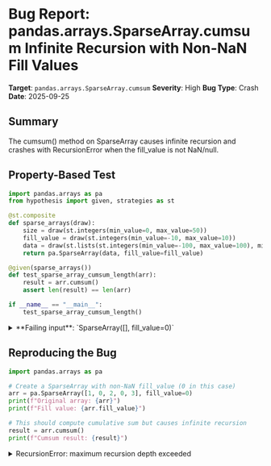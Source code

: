 # Bug Report: pandas.arrays.SparseArray.cumsum Infinite Recursion with Non-NaN Fill Values

**Target**: `pandas.arrays.SparseArray.cumsum`
**Severity**: High
**Bug Type**: Crash
**Date**: 2025-09-25

## Summary

The cumsum() method on SparseArray causes infinite recursion and crashes with RecursionError when the fill_value is not NaN/null.

## Property-Based Test

```python
import pandas.arrays as pa
from hypothesis import given, strategies as st

@st.composite
def sparse_arrays(draw):
    size = draw(st.integers(min_value=0, max_value=50))
    fill_value = draw(st.integers(min_value=-10, max_value=10))
    data = draw(st.lists(st.integers(min_value=-100, max_value=100), min_size=size, max_size=size))
    return pa.SparseArray(data, fill_value=fill_value)

@given(sparse_arrays())
def test_sparse_array_cumsum_length(arr):
    result = arr.cumsum()
    assert len(result) == len(arr)

if __name__ == "__main__":
    test_sparse_array_cumsum_length()
```

<details>

<summary>
**Failing input**: `SparseArray([], fill_value=0)`
</summary>
```
  + Exception Group Traceback (most recent call last):
  |   File "/home/npc/pbt/agentic-pbt/worker_/62/hypo.py", line 17, in <module>
  |     test_sparse_array_cumsum_length()
  |     ~~~~~~~~~~~~~~~~~~~~~~~~~~~~~~~^^
  |   File "/home/npc/pbt/agentic-pbt/worker_/62/hypo.py", line 12, in test_sparse_array_cumsum_length
  |     def test_sparse_array_cumsum_length(arr):
  |                    ^^^
  |   File "/home/npc/miniconda/lib/python3.13/site-packages/hypothesis/core.py", line 2124, in wrapped_test
  |     raise the_error_hypothesis_found
  | hypothesis.errors.FlakyFailure: Inconsistent results from replaying a test case!
  |   last: INTERESTING from RecursionError at /home/npc/miniconda/lib/python3.13/site-packages/pandas/core/dtypes/cast.py:1810
  |   this: INTERESTING from RecursionError at /home/npc/miniconda/lib/python3.13/site-packages/numpy/_core/getlimits.py:699 (3 sub-exceptions)
  +-+---------------- 1 ----------------
    | Traceback (most recent call last):
    |   File "/home/npc/miniconda/lib/python3.13/site-packages/hypothesis/core.py", line 1207, in _execute_once_for_engine
    |     result = self.execute_once(data)
    |   File "/home/npc/miniconda/lib/python3.13/site-packages/hypothesis/core.py", line 1147, in execute_once
    |     result = self.test_runner(data, run)
    |   File "/home/npc/miniconda/lib/python3.13/site-packages/hypothesis/core.py", line 822, in default_executor
    |     return function(data)
    |   File "/home/npc/miniconda/lib/python3.13/site-packages/hypothesis/core.py", line 1103, in run
    |     return test(*args, **kwargs)
    |   File "/home/npc/pbt/agentic-pbt/worker_/62/hypo.py", line 12, in test_sparse_array_cumsum_length
    |     def test_sparse_array_cumsum_length(arr):
    |                    ^^^^^^
    |   File "/home/npc/miniconda/lib/python3.13/site-packages/hypothesis/core.py", line 1012, in test
    |     result = self.test(*args, **kwargs)
    |   File "/home/npc/pbt/agentic-pbt/worker_/62/hypo.py", line 13, in test_sparse_array_cumsum_length
    |     result = arr.cumsum()
    |   File "/home/npc/miniconda/lib/python3.13/site-packages/pandas/core/arrays/sparse/array.py", line 1550, in cumsum
    |     return SparseArray(self.to_dense()).cumsum()
    |            ~~~~~~~~~~~~~~~~~~~~~~~~~~~~~~~~~~~^^
    |   File "/home/npc/miniconda/lib/python3.13/site-packages/pandas/core/arrays/sparse/array.py", line 1550, in cumsum
    |     return SparseArray(self.to_dense()).cumsum()
    |            ~~~~~~~~~~~~~~~~~~~~~~~~~~~~~~~~~~~^^
    |   File "/home/npc/miniconda/lib/python3.13/site-packages/pandas/core/arrays/sparse/array.py", line 1550, in cumsum
    |     return SparseArray(self.to_dense()).cumsum()
    |            ~~~~~~~~~~~~~~~~~~~~~~~~~~~~~~~~~~~^^
    |   [Previous line repeated 1990 more times]
    |   File "/home/npc/miniconda/lib/python3.13/site-packages/pandas/core/arrays/sparse/array.py", line 495, in __init__
    |     self._dtype = SparseDtype(sparse_values.dtype, fill_value)
    |                   ~~~~~~~~~~~^^^^^^^^^^^^^^^^^^^^^^^^^^^^^^^^^
    |   File "/home/npc/miniconda/lib/python3.13/site-packages/pandas/core/dtypes/dtypes.py", line 1689, in __init__
    |     self._check_fill_value()
    |     ~~~~~~~~~~~~~~~~~~~~~~^^
    |   File "/home/npc/miniconda/lib/python3.13/site-packages/pandas/core/dtypes/dtypes.py", line 1777, in _check_fill_value
    |     if not can_hold_element(dummy, val):
    |            ~~~~~~~~~~~~~~~~^^^^^^^^^^^^
    |   File "/home/npc/miniconda/lib/python3.13/site-packages/pandas/core/dtypes/cast.py", line 1772, in can_hold_element
    |     np_can_hold_element(dtype, element)
    |     ~~~~~~~~~~~~~~~~~~~^^^^^^^^^^^^^^^^
    |   File "/home/npc/miniconda/lib/python3.13/site-packages/pandas/core/dtypes/cast.py", line 1810, in np_can_hold_element
    |     info = np.iinfo(dtype)
    | RecursionError: maximum recursion depth exceeded
    +---------------- 2 ----------------
    | Traceback (most recent call last):
    |   File "/home/npc/miniconda/lib/python3.13/site-packages/hypothesis/core.py", line 1207, in _execute_once_for_engine
    |     result = self.execute_once(data)
    |   File "/home/npc/miniconda/lib/python3.13/site-packages/hypothesis/core.py", line 1147, in execute_once
    |     result = self.test_runner(data, run)
    |   File "/home/npc/miniconda/lib/python3.13/site-packages/hypothesis/core.py", line 822, in default_executor
    |     return function(data)
    |   File "/home/npc/miniconda/lib/python3.13/site-packages/hypothesis/core.py", line 1103, in run
    |     return test(*args, **kwargs)
    |   File "/home/npc/pbt/agentic-pbt/worker_/62/hypo.py", line 12, in test_sparse_array_cumsum_length
    |     def test_sparse_array_cumsum_length(arr):
    |                    ^^^^^^
    |   File "/home/npc/miniconda/lib/python3.13/site-packages/hypothesis/core.py", line 1012, in test
    |     result = self.test(*args, **kwargs)
    |   File "/home/npc/pbt/agentic-pbt/worker_/62/hypo.py", line 13, in test_sparse_array_cumsum_length
    |     result = arr.cumsum()
    |   File "/home/npc/miniconda/lib/python3.13/site-packages/pandas/core/arrays/sparse/array.py", line 1550, in cumsum
    |     return SparseArray(self.to_dense()).cumsum()
    |            ~~~~~~~~~~~~~~~~~~~~~~~~~~~~~~~~~~~^^
    |   File "/home/npc/miniconda/lib/python3.13/site-packages/pandas/core/arrays/sparse/array.py", line 1550, in cumsum
    |     return SparseArray(self.to_dense()).cumsum()
    |            ~~~~~~~~~~~~~~~~~~~~~~~~~~~~~~~~~~~^^
    |   File "/home/npc/miniconda/lib/python3.13/site-packages/pandas/core/arrays/sparse/array.py", line 1550, in cumsum
    |     return SparseArray(self.to_dense()).cumsum()
    |            ~~~~~~~~~~~~~~~~~~~~~~~~~~~~~~~~~~~^^
    |   [Previous line repeated 1989 more times]
    |   File "/home/npc/miniconda/lib/python3.13/site-packages/pandas/core/arrays/sparse/array.py", line 495, in __init__
    |     self._dtype = SparseDtype(sparse_values.dtype, fill_value)
    |                   ~~~~~~~~~~~^^^^^^^^^^^^^^^^^^^^^^^^^^^^^^^^^
    |   File "/home/npc/miniconda/lib/python3.13/site-packages/pandas/core/dtypes/dtypes.py", line 1689, in __init__
    |     self._check_fill_value()
    |     ~~~~~~~~~~~~~~~~~~~~~~^^
    |   File "/home/npc/miniconda/lib/python3.13/site-packages/pandas/core/dtypes/dtypes.py", line 1777, in _check_fill_value
    |     if not can_hold_element(dummy, val):
    |            ~~~~~~~~~~~~~~~~^^^^^^^^^^^^
    |   File "/home/npc/miniconda/lib/python3.13/site-packages/pandas/core/dtypes/cast.py", line 1772, in can_hold_element
    |     np_can_hold_element(dtype, element)
    |     ~~~~~~~~~~~~~~~~~~~^^^^^^^^^^^^^^^^
    |   File "/home/npc/miniconda/lib/python3.13/site-packages/pandas/core/dtypes/cast.py", line 1810, in np_can_hold_element
    |     info = np.iinfo(dtype)
    |   File "/home/npc/miniconda/lib/python3.13/site-packages/numpy/_core/getlimits.py", line 699, in __init__
    |     try:
    |     ...<2 lines>...
    |         self.dtype = numeric.dtype(type(int_type))
    | RecursionError: maximum recursion depth exceeded
    +---------------- 3 ----------------
    | Traceback (most recent call last):
    |   File "/home/npc/miniconda/lib/python3.13/site-packages/hypothesis/core.py", line 1207, in _execute_once_for_engine
    |     result = self.execute_once(data)
    |   File "/home/npc/miniconda/lib/python3.13/site-packages/hypothesis/core.py", line 1147, in execute_once
    |     result = self.test_runner(data, run)
    |   File "/home/npc/miniconda/lib/python3.13/site-packages/hypothesis/core.py", line 822, in default_executor
    |     return function(data)
    |   File "/home/npc/miniconda/lib/python3.13/site-packages/hypothesis/core.py", line 1103, in run
    |     return test(*args, **kwargs)
    |   File "/home/npc/pbt/agentic-pbt/worker_/62/hypo.py", line 12, in test_sparse_array_cumsum_length
    |     def test_sparse_array_cumsum_length(arr):
    |                    ^^^^^^
    |   File "/home/npc/miniconda/lib/python3.13/site-packages/hypothesis/core.py", line 1012, in test
    |     result = self.test(*args, **kwargs)
    |   File "/home/npc/pbt/agentic-pbt/worker_/62/hypo.py", line 13, in test_sparse_array_cumsum_length
    |     result = arr.cumsum()
    |   File "/home/npc/miniconda/lib/python3.13/site-packages/pandas/core/arrays/sparse/array.py", line 1550, in cumsum
    |     return SparseArray(self.to_dense()).cumsum()
    |            ~~~~~~~~~~~~~~~~~~~~~~~~~~~~~~~~~~~^^
    |   File "/home/npc/miniconda/lib/python3.13/site-packages/pandas/core/arrays/sparse/array.py", line 1550, in cumsum
    |     return SparseArray(self.to_dense()).cumsum()
    |            ~~~~~~~~~~~~~~~~~~~~~~~~~~~~~~~~~~~^^
    |   File "/home/npc/miniconda/lib/python3.13/site-packages/pandas/core/arrays/sparse/array.py", line 1550, in cumsum
    |     return SparseArray(self.to_dense()).cumsum()
    |            ~~~~~~~~~~~~~~~~~~~~~~~~~~~~~~~~~~~^^
    |   [Previous line repeated 1989 more times]
    |   File "/home/npc/miniconda/lib/python3.13/site-packages/pandas/core/arrays/sparse/array.py", line 495, in __init__
    |     self._dtype = SparseDtype(sparse_values.dtype, fill_value)
    |                   ~~~~~~~~~~~^^^^^^^^^^^^^^^^^^^^^^^^^^^^^^^^^
    |   File "/home/npc/miniconda/lib/python3.13/site-packages/pandas/core/dtypes/dtypes.py", line 1689, in __init__
    |     self._check_fill_value()
    |     ~~~~~~~~~~~~~~~~~~~~~~^^
    |   File "/home/npc/miniconda/lib/python3.13/site-packages/pandas/core/dtypes/dtypes.py", line 1777, in _check_fill_value
    |     if not can_hold_element(dummy, val):
    |            ~~~~~~~~~~~~~~~~^^^^^^^^^^^^
    |   File "/home/npc/miniconda/lib/python3.13/site-packages/pandas/core/dtypes/cast.py", line 1772, in can_hold_element
    |     np_can_hold_element(dtype, element)
    |     ~~~~~~~~~~~~~~~~~~~^^^^^^^^^^^^^^^^
    |   File "/home/npc/miniconda/lib/python3.13/site-packages/pandas/core/dtypes/cast.py", line 1810, in np_can_hold_element
    |     info = np.iinfo(dtype)
    |   File "/home/npc/miniconda/lib/python3.13/site-packages/numpy/_core/getlimits.py", line 699, in __init__
    |     try:
    |     ...<2 lines>...
    |         self.dtype = numeric.dtype(type(int_type))
    | RecursionError: maximum recursion depth exceeded
    +------------------------------------
```
</details>

## Reproducing the Bug

```python
import pandas.arrays as pa

# Create a SparseArray with non-NaN fill_value (0 in this case)
arr = pa.SparseArray([1, 0, 2, 0, 3], fill_value=0)
print(f"Original array: {arr}")
print(f"Fill value: {arr.fill_value}")

# This should compute cumulative sum but causes infinite recursion
result = arr.cumsum()
print(f"Cumsum result: {result}")
```

<details>

<summary>
RecursionError: maximum recursion depth exceeded
</summary>
```
Original array: [1, 0, 2, 0, 3]
Fill: 0
IntIndex
Indices: array([0, 2, 4], dtype=int32)

Fill value: 0
Traceback (most recent call last):
  File "/home/npc/pbt/agentic-pbt/worker_/62/repo.py", line 9, in <module>
    result = arr.cumsum()
  File "/home/npc/miniconda/lib/python3.13/site-packages/pandas/core/arrays/sparse/array.py", line 1550, in cumsum
    return SparseArray(self.to_dense()).cumsum()
           ~~~~~~~~~~~~~~~~~~~~~~~~~~~~~~~~~~~^^
  File "/home/npc/miniconda/lib/python3.13/site-packages/pandas/core/arrays/sparse/array.py", line 1550, in cumsum
    return SparseArray(self.to_dense()).cumsum()
           ~~~~~~~~~~~~~~~~~~~~~~~~~~~~~~~~~~~^^
  File "/home/npc/miniconda/lib/python3.13/site-packages/pandas/core/arrays/sparse/array.py", line 1550, in cumsum
    return SparseArray(self.to_dense()).cumsum()
           ~~~~~~~~~~~~~~~~~~~~~~~~~~~~~~~~~~~^^
  [Previous line repeated 989 more times]
  File "/home/npc/miniconda/lib/python3.13/site-packages/pandas/core/arrays/sparse/array.py", line 495, in __init__
    self._dtype = SparseDtype(sparse_values.dtype, fill_value)
                  ~~~~~~~~~~~^^^^^^^^^^^^^^^^^^^^^^^^^^^^^^^^^
  File "/home/npc/miniconda/lib/python3.13/site-packages/pandas/core/dtypes/dtypes.py", line 1689, in __init__
    self._check_fill_value()
    ~~~~~~~~~~~~~~~~~~~~~~^^
  File "/home/npc/miniconda/lib/python3.13/site-packages/pandas/core/dtypes/dtypes.py", line 1777, in _check_fill_value
    if not can_hold_element(dummy, val):
           ~~~~~~~~~~~~~~~~^^^^^^^^^^^^
  File "/home/npc/miniconda/lib/python3.13/site-packages/pandas/core/dtypes/cast.py", line 1772, in can_hold_element
    np_can_hold_element(dtype, element)
    ~~~~~~~~~~~~~~~~~~~^^^^^^^^^^^^^^^^
  File "/home/npc/miniconda/lib/python3.13/site-packages/pandas/core/dtypes/cast.py", line 1810, in np_can_hold_element
    info = np.iinfo(dtype)
RecursionError: maximum recursion depth exceeded
```
</details>

## Why This Is A Bug

The cumsum() method documentation explicitly states: "The resulting SparseArray will preserve the locations of NaN values, but the fill value will be `np.nan` regardless." This indicates that cumsum() should work with non-NaN fill values by converting them to NaN in the result.

However, when `_null_fill_value` is False (which happens when fill_value is not NaN), the method attempts to handle this case at line 1550 in pandas/core/arrays/sparse/array.py:

```python
if not self._null_fill_value:
    return SparseArray(self.to_dense()).cumsum()
```

This creates infinite recursion because:
1. When fill_value is not NaN (e.g., 0), `_null_fill_value` returns False
2. The method converts to a dense array and creates a new SparseArray from it
3. The new SparseArray constructor automatically infers the same non-NaN fill_value (0) from the dense data
4. Calling cumsum() on this new SparseArray hits the same code path again
5. This continues until the recursion limit is reached

The bug violates the documented behavior that promises to handle non-NaN fill values by converting them to NaN in the result, instead causing a crash.

## Relevant Context

- **Affected versions**: Current pandas version (as of 2025-09-25)
- **Related code**:
  - Implementation: `/pandas/core/arrays/sparse/array.py:1549-1556`
  - Property check: `/pandas/core/arrays/sparse/array.py:683-684` (`_null_fill_value` property)
  - SparseDtype: `/pandas/core/dtypes/dtypes.py:1787-1790` (`_is_na_fill_value` property)
- **Working case**: SparseArrays with NaN fill_value work correctly, e.g., `SparseArray([1, np.nan, 2, np.nan, 3])` produces correct cumsum
- **Common use case**: Sparse arrays with integer fill values like 0 are commonly used for representing sparse matrices in scientific computing

## Proposed Fix

```diff
--- a/pandas/core/arrays/sparse/array.py
+++ b/pandas/core/arrays/sparse/array.py
@@ -1547,7 +1547,8 @@ class SparseArray(OpsMixin, PandasObject, ExtensionArray):
         if axis is not None and axis >= self.ndim:
             raise ValueError(f"axis(={axis}) out of bounds")

         if not self._null_fill_value:
-            return SparseArray(self.to_dense()).cumsum()
+            dense_result = np.asarray(self).cumsum()
+            return SparseArray(dense_result, fill_value=np.nan)

         return SparseArray(
             self.sp_values.cumsum(),
```